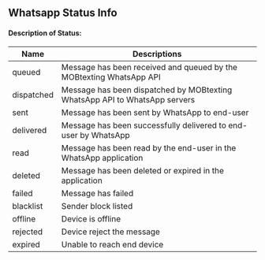 ## Whatsapp Status Info

#### Description of Status:

| Name       | Descriptions                                                               |
| ---------- | -------------------------------------------------------------------------- |
| queued     | Message has been received and queued by the MOBtexting WhatsApp API        |
| dispatched | Message has been dispatched by MOBtexting WhatsApp API to WhatsApp servers |
| sent       | Message has been sent by WhatsApp to end-user                              |
| delivered  | Message has been successfully delivered to end-user by WhatsApp            |
| read       | Message has been read by the end-user in the WhatsApp application          |
| deleted    | Message has been deleted or expired in the application                     |
| failed     | Message has failed                                                         |
| blacklist  | Sender block listed                                                        |
| offline    | Device is offline                                                          |
| rejected   | Device reject the message                                                  |
| expired    | Unable to reach end device                                                 |
